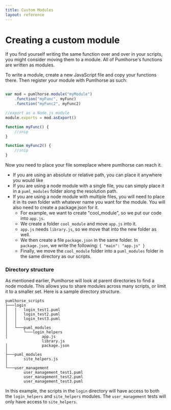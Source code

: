 ```yaml
---
title: Custom Modules
layout: reference
---
```

# Creating a custom module

If you find yourself writing the same function over and over in your scripts, you
might consider moving them to a module. All of Pumlhorse's functions are written as
modules.

To write a module, create a new JavaScript file and copy your functions there.
Then register your module with Pumlhorse as such:

```javascript

var mod = pumlhorse.module("myModule")
    .function("myFunc", myFunc)
    .function("myFunc2", myFunc2)

//export as a Node.js module
module.exports = mod.asExport()

function myFunc() {
    //snip
}

function myFunc2() {
    //snip
}
```

Now you need to place your file someplace where pumlhorse can reach it.
 * If you are using an absolute or relative path, you can place it anywhere you would like
 * If you are using a node module with a single file, you can simply place it in a `puml_modules` folder along the resolution path.
 * If you are using a node module with multiple files, you will need to place it in its own folder with whatever name you
 want for the module. You will also need to create a package.json for it.
   * For example, we want to create "cool_module", so we put our code into `app.js`.
   * We create a folder `cool_module` and move `app.js` into it.
   * `app.js` needs `library.js`, so we move that into the new folder as well.
   * We then create a file `package.json` in the same folder. In `package.json`, 
   we write the following: `{ "main": "app.js" }`
   * Finally, we move the `cool_module` folder into a `puml_modules` folder in the same directory
   as our scripts.

### Directory structure
As mentioned earlier, Pumlhorse will look at parent directories to find a node module. This allows you to
share modules across many scripts, or limit it to a smaller set. Here is a sample directory structure.

```
pumlhorse_scripts
├───login
│   │   login_test1.puml
│   │   login_test2.puml
│   │   login_test3.puml
│   │
│   └───puml_modules
│       └───login_helpers
│               app.js
                library.js
│               package.json
│
├───puml_modules
│       site_helpers.js
│
└───user_management
        user_management_test1.puml
        user_management_test2.puml
        user_management_test3.puml
```

In this example, the scripts in the `login` directory will have access to both 
the `login_helpers` and `site_helpers` modules. The `user_management` tests will only
have access to `site_helpers`.

